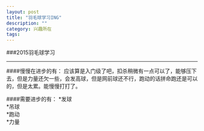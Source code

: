 ```yaml
---
layout: post
title: "羽毛球学习ING"
description: ""
category: 兴趣所在
tags: 
---
```



###2015羽毛球学习 
***  
####慢慢在进步的有：
应该算是入门级了吧，扣杀稍微有一点可以了，能够压下去，但是力量还欠一些，会发高球，但是网前球还不行，跑动的话拼命跑还是可以的，但是太累。能慢慢打打了。


####需要进步的有：
*发球  
*吊球  
*跑动  
*力量


